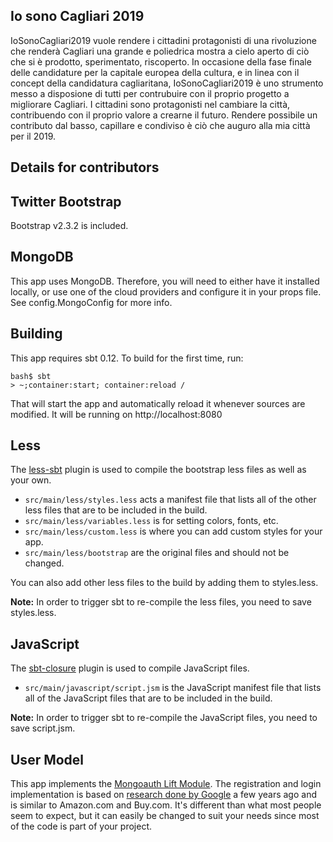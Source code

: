 Io sono Cagliari 2019
---------------------

IoSonoCagliari2019 vuole rendere i cittadini protagonisti di una rivoluzione che renderà Cagliari una grande e poliedrica mostra a cielo aperto di ciò che si è prodotto, sperimentato, riscoperto.  In occasione della fase finale delle candidature per la capitale europea della cultura, e  in linea con il concept della candidatura cagliaritana, IoSonoCagliari2019 è uno strumento messo a disposione di tutti per contrubuire con il proprio progetto a migliorare Cagliari. I cittadini sono protagonisti nel cambiare la città, contribuendo con  il proprio valore  a crearne il futuro. Rendere possibile un contributo dal basso, capillare e condiviso è ciò che auguro alla mia città per il 2019. 


Details for contributors
---------------------


Twitter Bootstrap
-----------------

Bootstrap v2.3.2 is included.

MongoDB
-------

This app uses MongoDB. Therefore, you will need to either have it installed locally, or use one of
the cloud providers and configure it in your props file. See config.MongoConfig for more info.

Building
--------

This app requires sbt 0.12. To build for the first time, run:

    bash$ sbt
    > ~;container:start; container:reload /

That will start the app and automatically reload it whenever sources are modified. It will be running
on http://localhost:8080

Less
----

The [less-sbt](https://github.com/softprops/less-sbt) plugin is used to compile the bootstrap less files as well as your own.

* `src/main/less/styles.less` acts a manifest file that lists all of the other less files that are to be included in the build.
* `src/main/less/variables.less` is for setting colors, fonts, etc.
* `src/main/less/custom.less` is where you can add custom styles for your app.
* `src/main/less/bootstrap` are the original files and should not be changed.

You can also add other less files to the build by adding them to styles.less.

**Note:** In order to trigger sbt to re-compile the less files, you need to save styles.less.

JavaScript
----------

The [sbt-closure](https://github.com/eltimn/sbt-closure) plugin is used to compile JavaScript files.

* `src/main/javascript/script.jsm` is the JavaScript manifest file that lists all of the JavaScript files that are to be included in the build.

**Note:** In order to trigger sbt to re-compile the JavaScript files, you need to save script.jsm.

User Model
----------

This app implements the [Mongoauth Lift Module](https://github.com/eltimn/lift-mongoauth).
The registration and login implementation is based on
[research done by Google](http://sites.google.com/site/oauthgoog/UXFedLogin) a few years ago
and is similar to Amazon.com and Buy.com. It's different than what most people seem to expect,
but it can easily be changed to suit your needs since most of the code is part of your project.
